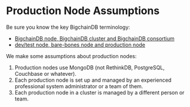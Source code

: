 <!---
Copyright BigchainDB GmbH and BigchainDB contributors
SPDX-License-Identifier: (Apache-2.0 AND CC-BY-4.0)
Code is Apache-2.0 and docs are CC-BY-4.0
--->

# Production Node Assumptions

Be sure you know the key BigchainDB terminology:

* [BigchainDB node, BigchainDB cluster and BigchainDB consortium](https://docs.bigchaindb.com/en/latest/terminology.html)
* [dev/test node, bare-bones node and production node](../introduction.html)

We make some assumptions about production nodes:

1. Production nodes use MongoDB (not RethinkDB, PostgreSQL, Couchbase or whatever).
1. Each production node is set up and managed by an experienced professional system administrator or a team of them.
1. Each production node in a cluster is managed by a different person or team.
